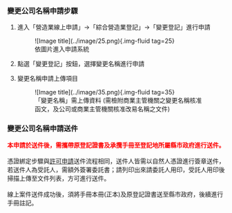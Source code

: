   <meta name="robots" content="noindex" />

### 變更公司名稱申請步驟

1. 進入「營造業線上申請」→「綜合營造業登記」→「變更登記」進行申請
    <figure markdown="span">
    ![Image title](../image/25.png){.img-fluid tag=25}
    <figcaption>依圖片進入申請系統</figcaption>
    </figure>

2. 點選「變更登記」按鈕，選擇變更名稱進行申請
3. 變更名稱申請上傳項目
    <figure markdown="span">
    ![Image title](../image/35.png){.img-fluid tag=35}
    <figcaption>「變更名稱」需上傳資料 (需檢附商業主管機關之變更名稱核准函文，及公司或商業主管機關核准改易名稱之文件)</figcaption>
    </figure>

### 變更公司名稱申請送件
<span style="color:red; font-weight:bold;">本申請於送件後，需攜帶原登記證書及承攬手冊至登記地所屬縣市政府進行送件。</span><br><br>
憑證綁定步驟與[許可申請](Contractors_Registration.md)送件流程相同，送件人皆需以自然人憑證進行簽章送件，若送件人為受託人，需額外簽署委託書；請列印出來請委託人用印，受託人用印後掃描上傳至文件列表，方可進行送件。<br>
<br>
線上案件送件成功後，須將手冊本冊(正本)及原登記證書送至縣市政府，後續進行手冊註記。    